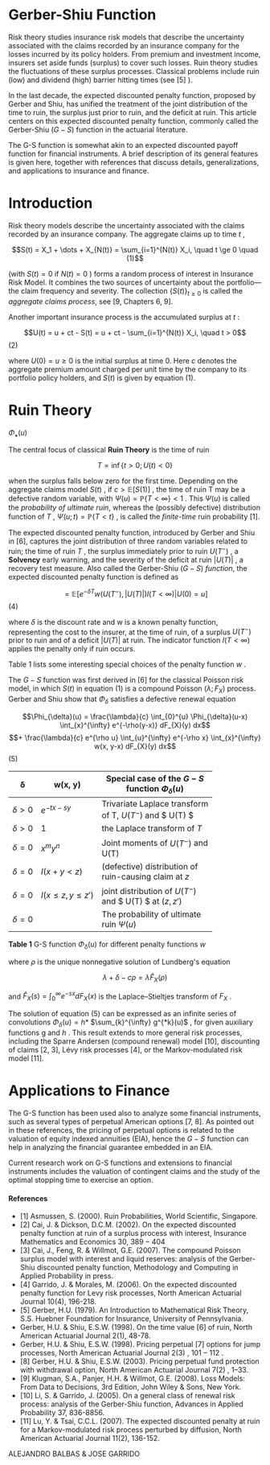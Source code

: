 # Gerber-Shiu Function

Risk theory studies insurance risk models that describe the uncertainty associated with the claims recorded by an insurance company for the losses incurred by its policy holders. From premium and investment income, insurers set aside funds (surplus) to cover such losses. Ruin theory studies the fluctuations of these surplus processes. Classical problems include ruin (low) and dividend (high) barrier hitting times (see  $[5]$ ).

In the last decade, the expected discounted penalty function, proposed by Gerber and Shiu, has unified the treatment of the joint distribution of the time to ruin, the surplus just prior to ruin, and the deficit at ruin. This article centers on this expected discounted penalty function, commonly called the Gerber-Shiu  $(G-S)$  function in the actuarial literature.

The G-S function is somewhat akin to an expected discounted payoff function for financial instruments. A brief description of its general features is given here, together with references that discuss details, generalizations, and applications to insurance and finance.

# Introduction

Risk theory models describe the uncertainty associated with the claims recorded by an insurance company. The aggregate claims up to time  $t$ ,

$$S(t) = X_1 + \dots + X_{N(t)} = \sum_{i=1}^{N(t)} X_i, \quad t \ge 0 \quad (1)$$

(with  $S(t) = 0$  if  $N(t) = 0$ ) forms a random process of interest in Insurance Risk Model. It combines the two sources of uncertainty about the portfolio—the claim frequency and severity. The collection  $\{S(t)\}_{t\geq 0}$  is called the *aggregate claims process*, see [9, Chapters 6, 9].

Another important insurance process is the accumulated surplus at  $t$ :

$$U(t) = u + ct - S(t) = u + ct - \sum_{i=1}^{N(t)} X_i, \quad t > 0$$
(2)

where  $U(0) = u \ge 0$  is the initial surplus at time 0. Here  $c$  denotes the aggregate premium amount charged per unit time by the company to its portfolio policy holders, and  $S(t)$  is given by equation (1).

# **Ruin Theory**

 $\Phi_{\bullet}(u)$ 

The central focus of classical **Ruin Theory** is the time of ruin

$$T = \inf\{t > 0; U(t) < 0\} \tag{3}$$

when the surplus falls below zero for the first time. Depending on the aggregate claims model  $S(t)$ , if  $c > \mathbb{E}[S(1)]$ , the time of ruin T may be a defective random variable, with  $\Psi(u) = \mathbb{P}\{T < \infty\} < 1$ . This  $\Psi(u)$  is called the *probability of ultimate ruin*, whereas the (possibly defective) distribution function of  $T$ ,  $\Psi(u;t) = \mathbb{P}\{T < t\}$ , is called the *finite-time* ruin probability [1].

The expected discounted penalty function, introduced by Gerber and Shiu in [6], captures the joint distribution of three random variables related to ruin; the time of ruin  $T$ , the surplus immediately prior to ruin  $U(T^{-})$ , a **Solvency** early warning, and the severity of the deficit at ruin  $|U(T)|$ , a recovery test measure. Also called the Gerber-Shiu  $(G-S)$ *function*, the expected discounted penalty function is defined as

$$= \mathbb{E}\left[e^{-\delta T}w\left(U(T^-),|U(T)|\right)I(T<\infty)\Big|U(0)=u\right]$$
(4)

where  $\delta$  is the discount rate and w is a known penalty function, representing the cost to the insurer, at the time of ruin, of a surplus  $U(T^{-})$  prior to ruin and of a deficit  $|U(T)|$  at ruin. The indicator function  $I(T < \infty)$  applies the penalty only if ruin occurs.

Table 1 lists some interesting special choices of the penalty function  $w$ .

The  $G-S$  function was first derived in [6] for the classical Poisson risk model, in which  $S(t)$  in equation (1) is a compound Poisson  $(\lambda; F_X)$  process. Gerber and Shiu show that  $\Phi_{\delta}$  satisfies a defective renewal equation

$$\Phi_{\delta}(u) = \frac{\lambda}{c} \int_{0}^{u} \Phi_{\delta}(u-x) \int_{x}^{\infty} e^{-\rho(y-x)} dF_{X}(y) dx$$
$$+ \frac{\lambda}{c} e^{\rho u} \int_{u}^{\infty} e^{-\rho x} \int_{x}^{\infty} w(x, y-x) dF_{X}(y) dx$$
(5)

| δ            | w(x, y)                  | Special case of the $G-S$<br>function $\Phi_{\delta}(u)$    |
|--------------|--------------------------|-------------------------------------------------------------|
| $\delta > 0$ | $e^{-tx - sy}$           | Trivariate Laplace transform<br>of T, $U(T^-)$ and $ U(T) $ |
| $\delta > 0$ | 1                        | the Laplace transform of $T$                                |
| $\delta = 0$ | $x^m y^n$                | Joint moments of $U(T^-)$ and<br> U(T)                      |
| $\delta = 0$ | $I(x + y < z)$           | (defective) distribution of<br>ruin-causing claim at $z$    |
| $\delta = 0$ | $I(x \leq z, y \leq z')$ | joint distribution of $U(T^-)$<br>and $ U(T) $ at $(z, z')$ |
| $\delta = 0$ |                          | The probability of ultimate<br>ruin $\Psi(u)$               |

**Table 1** G-S function  $\Phi_{\delta}(u)$  for different penalty functions  $w$ 

where  $\rho$  is the unique nonnegative solution of Lundberg's equation

$$\lambda + \delta - c\rho = \lambda \hat{F}_X(\rho) \tag{6}$$

and  $\hat{F}_X(s) = \int_0^\infty e^{-sx} dF_X(x)$  is the Laplace–Stieltjes transform of  $F_X$ .

The solution of equation  $(5)$  can be expressed as an infinite series of convolutions  $\Phi_{\delta}(u) = h *$  $\sum_{k}^{\infty} g^{*k}(u)$ , for given auxiliary functions g and  $h$ . This result extends to more general risk processes, including the Sparre Andersen (compound renewal) model [10], discounting of claims [2, 3], Lévy risk processes [4], or the Markov-modulated risk model [11].

# **Applications to Finance**

The G-S function has been used also to analyze some financial instruments, such as several types of perpetual American options [7, 8]. As pointed out in these references, the pricing of perpetual options is related to the valuation of equity indexed annuities (EIA), hence the  $G-S$  function can help in analyzing the financial guarantee embedded in an EIA.

Current research work on G-S functions and extensions to financial instruments includes the valuation of contingent claims and the study of the optimal stopping time to exercise an option.

#### References

- [1] Asmussen, S. (2000). Ruin Probabilities, World Scientific, Singapore.
- [2] Cai, J. & Dickson, D.C.M. (2002). On the expected discounted penalty function at ruin of a surplus process with interest, Insurance Mathematics and Economics 30,  $389 - 404$
- [3] Cai, J., Feng, R. & Willmot, G.E. (2007). The compound Poisson surplus model with interest and liquid reserves: analysis of the Gerber-Shiu discounted penalty function, Methodology and Computing in Applied Probability in press.
- [4] Garrido, J. & Morales, M. (2006). On the expected discounted penalty function for Levy risk processes, North American Actuarial Journal 10(4), 196-218.
- [5] Gerber, H.U. (1979). An Introduction to Mathematical Risk Theory, S.S. Huebner Foundation for Insurance, University of Pennsylvania.
- Gerber, H.U. & Shiu, E.S.W. (1998). On the time value [6] of ruin, North American Actuarial Journal 2(1), 48-78.
- Gerber, H.U. & Shiu, E.S.W. (1998). Pricing perpetual [7] options for jump processes, North American Actuarial Journal  $2(3)$ ,  $101-112$ .
- [8] Gerber, H.U. & Shiu, E.S.W. (2003). Pricing perpetual fund protection with withdrawal option, North American Actuarial Journal  $7(2)$ , 1–33.
- [9] Klugman, S.A., Panjer, H.H. & Willmot, G.E. (2008). Loss Models: From Data to Decisions, 3rd Edition, John Wiley & Sons, New York.
- [10] Li, S. & Garrido, J. (2005). On a general class of renewal risk process: analysis of the Gerber-Shiu function, Advances in Applied Probability 37, 836-8856.
- $[11]$ Lu, Y. & Tsai, C.C.L. (2007). The expected discounted penalty at ruin for a Markov-modulated risk process perturbed by diffusion, North American Actuarial Journal 11(2), 136-152.

ALEJANDRO BALBAS & JOSE GARRIDO
